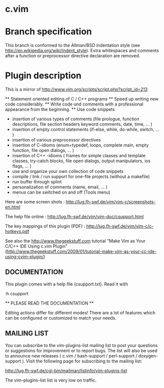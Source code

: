 c.vim
==================================================

Branch specification
==================================================
This branch is conformed to the Allman/BSD indentation style (see http://en.wikipedia.org/wiki/Indent_style).
Extra whitespaces and comments after a function or preprocessor directive declaration are removed.

Plugin description
==================================================
This is a mirror of http://www.vim.org/scripts/script.php?script_id=213

**   Statement oriented editing of  C / C++ programs
**   Speed up writing new code considerably.
**   Write code und comments with a professional appearance from the beginning.
**   Use code snippets

 - insertion of various types of comments   (file prologue, function descriptions, file section headers
    keyword comments, date, time, ...  )
- insertion of empty control statements   (if-else, while, do-while, switch, ... )
- insertion of various preprocessor directives
- insertion of C-idioms   (enum+typedef, loops, complete main, empty function, file open dialogs, ... )
- insertion of C++ -idioms   ( frames for simple classes and template classes, try-catch blocks,
    file open dialogs, output manipulators, ios flags, ... )
- use and organize your own collection of code snippets
- compile / link / run support for one-file projects   (without a makefile)
- run buffer through splint
- personalization of comments   (name, email, ... )
- menus can be switched on and off   (Tools menu)

Here are some screen shots : http://lug.fh-swf.de/vim/vim-c/screenshots-en.html

The help file online :   http://lug.fh-swf.de/vim/vim-doc/csupport.html

The key mappings of this plugin (PDF) : http://lug.fh-swf.de/vim/vim-c/c-hotkeys.pdf

See also the http://www.thegeekstuff.com tutorial
"Make Vim as Your C/C++ IDE Using c.vim Plugin"
(http://www.thegeekstuff.com/2009/01/tutorial-make-vim-as-your-cc-ide-using-cvim-plugin/)

DOCUMENTATION
--------------------------------------------------------
This plugin comes with a help file (csupport.txt). Read it with

:h csupport

 ** PLEASE READ THE DOCUMENTATION **

Editing actions differ for different modes!
There are  a lot of  features which can be configured or customized
to match your needs.


MAILING LIST
--------------------------------------------------------
You can subscribe to the vim-plugins-list mailing list to post your questions or
suggestions for improvement or to report bugs.  The list will also be used to
announce new releases ( c.vim / bash-support / perl-support / doxygen-support ).
Visit the following page for subscribing to the mailing list:

  http://lug.fh-swf.de/cgi-bin/mailman/listinfo/vim-plugins-list

The vim-plugins-list list is very low on traffic.
